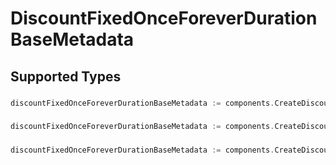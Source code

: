 # DiscountFixedOnceForeverDurationBaseMetadata


## Supported Types

### 

```go
discountFixedOnceForeverDurationBaseMetadata := components.CreateDiscountFixedOnceForeverDurationBaseMetadataStr(string{/* values here */})
```

### 

```go
discountFixedOnceForeverDurationBaseMetadata := components.CreateDiscountFixedOnceForeverDurationBaseMetadataInteger(int64{/* values here */})
```

### 

```go
discountFixedOnceForeverDurationBaseMetadata := components.CreateDiscountFixedOnceForeverDurationBaseMetadataBoolean(bool{/* values here */})
```

